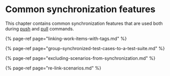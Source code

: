 # Common synchronization features

This chapter contains common synchronization features that are used both during [push](../push-features/) and [pull](../pull-features/) commands.

{% page-ref page="linking-work-items-with-tags.md" %}

{% page-ref page="group-synchronized-test-cases-to-a-test-suite.md" %}

{% page-ref page="excluding-scenarios-from-synchronization.md" %}

{% page-ref page="re-link-scenarios.md" %}
